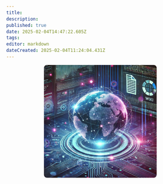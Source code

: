 ```yaml
---
title: 
description: 
published: true
date: 2025-02-04T14:47:22.605Z
tags: 
editor: markdown
dateCreated: 2025-02-04T11:24:04.431Z
---
```


<p align="center">
  <img src="/2456a407-8923-4ad6-9cfd-cddac164701e.webp" 
       alt="Imagem de Tecnologia e Wiki"
       style="max-width: 60%; height: auto; display: block; margin: auto; border-radius: 8px;">
</p>